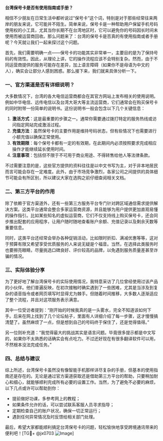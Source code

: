 **台湾保号卡是否有使用指南或手册？**

相信不少朋友在日常生活中都听说过“保号卡”这个词，特别是对于那些经常往来两岸的朋友来说，它可能并不陌生。简单来说，保号卡是一种帮助用户保留手机号码使用权的小工具，尤其当你长期不在台湾地区时，它可以避免你的号码因长时间未使用而被运营商回收。那么问题来了：台湾的保号卡是否真的有使用指南或者手册呢？今天就让我们一起来探讨这个问题。

首先，我们需要明确一点——保号卡的功能其实非常单一，主要目的是为了保持号码的有效性。因此，从理论上讲，它的操作流程应该不会特别复杂。然而，由于不同运营商提供的服务可能存在差异，加上语言障碍（如果你不是母语为中文的人），确实会让部分人感到困惑。那么接下来，我们就来具体分析一下。

### 一、官方渠道是否有详细说明？

大多数情况下，台湾的各大电信运营商都会在其官方网站上发布相关的使用说明。例如中华电信、远传电信以及台湾大哥大等主流运营商，它们通常会在购买保号卡的同时附带一份简单的说明书。这份说明书一般会包含以下几个关键信息：

1. **激活方式**：这是最重要的步骤之一。通常你需要通过拨打特定的服务热线或访问指定网站完成激活过程。
2. **充值方法**：虽然保号卡的主要作用是维持号码状态，但有些情况下也需要进行小额充值以确保正常使用。
3. **有效期限**：每个保号卡都有一定的有效期，在此期间内必须按照要求完成相应操作才能继续延长使用时间。
4. **注意事项**：包括但不限于不可用于商业用途、不得转售给他人等法律条款。

不过需要注意的是，这些官方提供的资料往往是以中文书写为主，对于非本地居民而言可能会存在一定难度。此外，由于市场竞争激烈，各家公司之间提供的具体细节可能会有所区别，所以建议大家在选购之前仔细查阅相关文档。

### 二、第三方平台的作用

除了依赖于官方渠道外，还有一些第三方服务平台专门针对跨区域通信需求提供解决方案。这类平台通常会整合多家运营商资源，并且能够为用户提供更加直观易懂的操作指引。比如某些知名的虚拟运营商，它们不仅支持线上购买保号卡，还会同步推出配套的应用程序，让用户随时随地查看账户余额、充值记录以及剩余天数等重要信息。

同时，这类平台还经常会举办各种促销活动，比如限时折扣、满减优惠等等，这对于预算有限又希望享受优质服务的人来说无疑是个福音。当然，在选择此类服务时也要擦亮眼睛，尽量挑选口碑良好、评价较高的品牌，以免遇到服务质量差甚至诈骗的情况。

### 三、实际体验分享

为了更好地了解台湾保号卡的实际使用情况，我特意采访了几位曾经使用过该产品的小伙伴。他们普遍反映，在初次接触时确实遇到了一些困难，尤其是当涉及到复杂的语音指令或者网页填写时显得尤为棘手。但随着时间推移，大多数人逐渐适应了整个流程，并且对这项服务表示满意。

其中一位受访者提到：“刚开始的时候我真的是一头雾水，完全不知道该如何下手。后来在网上找到了几个论坛帖子，里面有人详细介绍了每一步骤，这才慢慢搞清楚了。虽然麻烦了一点，但是想到自己的号码终于保住了，还是觉得值得。”

另一位则补充道：“我觉得最大的挑战其实是语言问题。毕竟很多提示都是中文写的，如果你不太熟悉的话确实会有点吃力。不过还好现在有很多翻译软件可以用，不然根本没法完成任务。”

### 四、总结与建议

综上所述，台湾保号卡虽然没有像智能手机那样详尽复杂的手册，但基本的使用指南还是存在的。无论是通过官方渠道获取还是借助第三方平台的帮助，只要稍加耐心和细心，就能够顺利完成所有必要的设置工作。当然，为了避免不必要的麻烦，以下几点或许可以帮助到你：

- 提前做好功课，多参考网上的教程；
- 如果条件允许的话，可以尝试联系客服人员寻求指导；
- 定期检查自己的账户状况，确保一切正常运行；
- 遇到任何异常情况及时反馈给相关部门处理。

最后，希望大家都能顺利搞定台湾保号卡的问题，轻松愉快地享受跨境通讯带来的便利吧！[TG💪+ @jx0703 ![Image](https://github.com/user-attachments/assets/dbca1d08-cadb-493c-b0ec-ad6f7a83f270)]